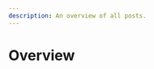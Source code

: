 ```yaml
---
description: An overview of all posts.
---
```


# Overview

<script setup>import {data} from './overview.data.ts';

data
</script>

<br/>

<ul>
<template v-for="post in data">
    <li><a :href="post.link">{{ post.title }}</a></li>
</template>
</ul>
